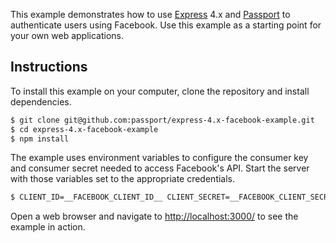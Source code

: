 This example demonstrates how to use [Express](http://expressjs.com/) 4.x and
[Passport](http://passportjs.org/) to authenticate users using Facebook.  Use
this example as a starting point for your own web applications.

## Instructions

To install this example on your computer, clone the repository and install
dependencies.

```bash
$ git clone git@github.com:passport/express-4.x-facebook-example.git
$ cd express-4.x-facebook-example
$ npm install
```

The example uses environment variables to configure the consumer key and
consumer secret needed to access Facebook's API.  Start the server with those
variables set to the appropriate credentials.

```bash
$ CLIENT_ID=__FACEBOOK_CLIENT_ID__ CLIENT_SECRET=__FACEBOOK_CLIENT_SECRET__ node server.js.bak
```

Open a web browser and navigate to [http://localhost:3000/](http://localhost:3000/)
to see the example in action.
